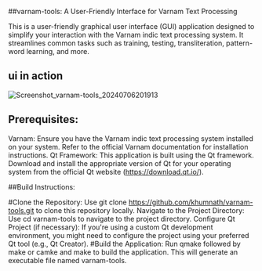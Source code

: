 ##varnam-tools: A User-Friendly Interface for Varnam Text Processing

This is a user-friendly graphical user interface (GUI) application designed to simplify your interaction with the Varnam indic text processing system. It streamlines common tasks such as training, testing, transliteration, pattern-word learning, and more.

## ui in action

![Screenshot_varnam-tools_20240706201913](https://github.com/khumnath/varnam-tools/assets/50103558/9d081283-9d54-4969-bc71-dd67d247c1d8)

##  Prerequisites:

Varnam: Ensure you have the Varnam indic text processing system installed on your system. Refer to the official Varnam documentation for installation instructions.
Qt Framework: This application is built using the Qt framework. Download and install the appropriate version of Qt for your operating system from the official Qt website (https://download.qt.io/).

##Build Instructions:

#Clone the Repository: Use git clone https://github.com/khumnath/varnam-tools.git to clone this repository locally.
Navigate to the Project Directory: Use cd varnam-tools to navigate to the project directory.
Configure Qt Project (if necessary): If you're using a custom Qt development environment, you might need to configure the project using your preferred Qt tool (e.g., Qt Creator).
#Build the Application: Run qmake followed by make or camke and make to build the application. This will generate an executable file named varnam-tools.
